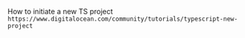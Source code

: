 How to initiate a new TS project
`https://www.digitalocean.com/community/tutorials/typescript-new-project`